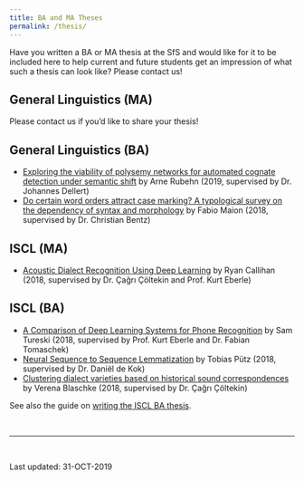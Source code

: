 ```yaml
---
title: BA and MA Theses
permalink: /thesis/
---
```

Have you written a BA or MA thesis at the SfS and would like for it to be included here to help current and future students get an impression of what such a thesis can look like?
Please contact us!


General Linguistics (MA)
---
Please contact us if you’d like to share your thesis!

General Linguistics (BA)
---
- [Exploring the viability of polysemy networks for automated cognate detection under semantic shift](/files/thesis/GL-BA_2019_Arne-Rubehn.pdf) by Arne Rubehn (2019, supervised by Dr. Johannes Dellert)
- [Do certain word orders attract case marking? A typological survey on the dependency of syntax and morphology](/files/thesis/GL-BA_2018_Fabio-Maion.pdf) by Fabio Maion (2018, supervised by Dr. Christian Bentz)


ISCL (MA)
---
- [Acoustic Dialect Recognition Using Deep Learning](https://github.com/ryancallihan/thesis_project) by Ryan Callihan (2018, supervised by Dr. Çağrı Çöltekin and Prof. Kurt Eberle)


ISCL (BA)
---
- [A Comparison of Deep Learning Systems for Phone Recognition](https://github.com/porcelluscavia/speechrecognition) by Sam Tureski (2018, supervised by Prof. Kurt Eberle and Dr. Fabian Tomaschek)
- [Neural Sequence to Sequence Lemmatization](https://twuebi.github.io/publications/ba.pdf) by Tobias Pütz (2018, supervised by Dr. Daniël de Kok)
- [Clustering dialect varieties based on historical sound correspondences](https://github.com/verenablaschke/dialect-clustering) by Verena Blaschke (2018, supervised by Dr. Çağrı Çöltekin)

See also the guide on [writing the ISCL BA thesis](/iscl-ba-thesis/).

<br>

---
<br>

Last updated: 31-OCT-2019
